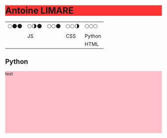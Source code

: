 <h1>Antoine LIMARE</h1>

<table>
  <tr><td>🌕🌑🌑</td>
      <td>🌕🌗🌑</td>
      <td>🌕🌕🌑</td>
      <td>🌕🌕🌗</td>
      <td>🌕🌕🌕</td></tr>
    
  <tr><td></td>
      <td>JS</td>
      <td></td>
      <td>CSS</td>
      <td>Python</td></tr>
  <tr><td></td>
      <td></td>
      <td></td>
      <td></td>
      <td>HTML</td></tr>
</table>

<h2>Python</h2>
<div class="content-container">
<p>test</p>
</div>


<style>
  h1{ 
    background-color: #ff3333;
  }
  .content-container {
    background-color: 
pink;
    display: block;
    border:none;
    padding: 0;
    margin:0;
    height: 200px;
}
</style>
